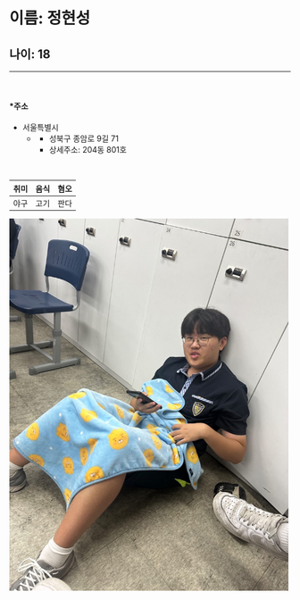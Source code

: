 # **이름**: 정현성 <br>

## **나이**: 18 
---
<br>

#### **\*주소**
* 서울특별시
  * + 성북구 종암로 9길 71 
    * 상세주소: 204동 801호

<br>

|취미|음식|혐오|
|---|----|----|
|야구|고기|판다|


<img src="정현성.jpg" width="500">


  

